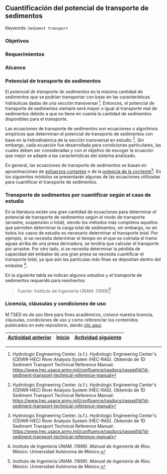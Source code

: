 ## Cuantificación del potencial de transporte de sedimentos
Keywords: `Sediment transport` 

### Objetivos

### Requerimientos

### Alcance

### Potencial de transporte de sedimentos

El _potencial de transporte de sedimentos_ es la máxima cantidad de sedimentos que se podrían transportar con base en las características hidráulicas dadas de una sección transversal [^1]. Entonces, el potencial de transporte de sedimentos siempre será mayor o igual al transporte real de sedimentos debido a que no tiene en cuenta la cantidad de sedimentos disponibles para el transporte.

Las ecuaciones de transporte de sedimentos son ecuaciones o algortimos empíricos que determinan el potencial de transporte de sedimentos con base en la hidrodinámica de la sección transversal en estudio [^1]. Sin embargo, cada ecuación fue desarrollada para condiciones partículares, las cuales deben ser consideradas y con el objetivo de escoger la ecuación que mejor se adapte a las características del sistema analizado.

En general, las ecuaciones de transporte de sedimentos se basan en aproximaciones de [esfuerzos cortantes](https://github.com/mflatouche/M.TSED/tree/main/Section01/1_MovimientoIncipiente) o de la [potencia de la corriente](https://github.com/mflatouche/M.TSED/tree/main/Section01/1_Potencia)[^1]. En los siguientes módulos se presentarán algunas de las ecuaciones utilizadas para cuantificar el transporte de sedimentos.

### Transporte de sedimentos por cuantificar según el caso de estudio

En la literatura existe una gran cantidad de ecuaciones para determinar el potencial de transporte de sedimentos según el modo de transporte (arrastre, suspensión o total), siendo los métodos más completos aquellos que permiten determinar la carga total de sedimentos, sin embargo, no en todos los casos de estudio es necesario determinar el transporte total. Por ejemplo, si se necesita determinar el tiempo en el que se colmata el tramo aguas arriba de una presa derivadora, se tendría que calcular el transporte por arrastre. Por otro lado, si se necesita determinar la pérdida de capacidad del embalse de una gran presa se necesita cuantificar el transporte total, ya que aún las partículas más finas se depositan dentro del embalse [^2].

En la siguiente tabla se indican algunos estudios y el transporte de sedimentos requerido para resolverlos:

> Fuente: Instituto de Ingeniería UNAM. (1999)[^2]

### Licencia, cláusulas y condiciones de uso

M.TSED es de uso libre para fines académicos, conoce nuestra licencia, cláusulas, condiciones de uso y como referenciar los contenidos publicados en este repositorio, dando [clic aquí](https://github.com/mflatouche/M.TSED/wiki/License).


| [Actividad anterior]() | [Inicio](https://github.com/mflatouche/M.TSED/wiki) | [Actividad siguiente]()  |
|------------------------|----------------------------------------------------|----------------------------------------------------------------------------------------|


[^1]: Hydrologic Engineering Center. (s.f.). Hydrologic Engineering Center's (CEIWR-HEC) River Analysis System (HEC-RAS). Obtenido de 1D Sediment Transport Technical Reference Manual: https://www.hec.usace.army.mil/confluence/rasdocs/rassed1d/1d-sediment-transport-technical-reference-manual
[^2]: Instituto de Ingeniería UNAM. (1999). _Manual de Ingeniería de Ríos_. México: Universidad Autónoma de México.
[^3]:Rodríguez Díaz, H. A. (2010). _Hidráulica Fluvial. Fundamentos y aplicaciones. Socavación_. Colombia: Editorial Escuela Colombiana de Ingeniería.

